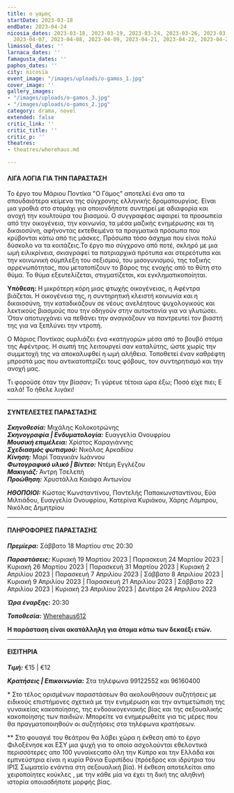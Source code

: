 ```yaml
---
title: ο γαμος
startDate: 2023-03-18
endDate: 2023-04-24
nicosia_dates: 2023-03-18, 2023-03-19, 2023-03-24, 2023-03-26, 2023-03-31, 2023-04-02,
  2023-04-07, 2023-04-08, 2023-04-09, 2023-04-21, 2023-04-22, 2023-04-23, 2023-04-24
limassol_dates: ''
larnaca_dates: ''
famagusta_dates: ''
paphos_dates: ''
city: nicosia
event_image: "/images/uploads/o-gamos_1.jpg"
cover_image: ''
gallery_images:
- "/images/uploads/o-gamos_3.jpg"
- "/images/uploads/o-gamos_2.jpg"
category: drama, novel
extended: false
critic_link: ''
critic_title: ''
critic_p: ''
theatres:
- theatres/wherehaus.md

---
```

#### ΛΙΓΑ ΛΟΓΙΑ ΓΙΑ ΤΗΝ ΠΑΡΑΣΤΑΣΗ

Το έργο του Μάριου Ποντίκα "Ο Γάμος" αποτελεί ένα απο τα σπουδαιότερα κείμενα της σύγχρονης ελληνικής δραματουργίας. Είναι μια γροθιά στο στομάχι για οποιονδήποτε συντηρεί με αδιαφορία και ανοχή την κουλτούρα του βιασμού. Ο συγγραφέας αφαιρεί τα προσωπεία από την οικογένεια, την κοινωνία, τα μέσα μαζικής ενημέρωσης και τη δικαιοσύνη, αφήνοντας εκτεθειμένα τα πραγματικά πρόσωπα που κρύβονται κάτω από τις μάσκες. Πρόσωπα τόσο άσχημα που είναι πολύ δύσκολο να τα κοιτάζεις.Το έργο πιο σύγχρονο από ποτέ, σκληρό με μια ωμή ειλικρίνεια, σκιαγραφεί τα πατριαρχικά πρότυπα και στερεότυπα και την κοινωνική σύμπλεξη του σεξισμού, του μισογυνισμού, της τοξικής αρρενωπότητας, που μετατοπίζουν το βάρος της ενοχής από το θύτη στο θύμα. Το θύμα εξευτελίζεται, στιγματίζεται, και εγκληματικοποίηται.

**Υπόθεση:** Η μικρότερη κόρη μιας φτωχής οικογένειας, η Αφέντρα βιάζεται. Η οικογένεια της, η συντηρητική κλειστή κοινωνία και η δικαιοσύνη, την καταδικάζουν σε νέους ανελέητους ψυχολογικούς και λεκτικούς βιασμούς που την οδηγούν στην αυτοκτονία για να γλυτώσει. Όταν αποτυγχάνει να πεθάνει την αναγκάζουν να παντρευτεί τον βιαστή της για να ξεπλύνει την ντροπή.

​Ο Μάριος Ποντίκας ουρλιάζει ένα «κατηγορώ» μέσα από το βουβό στόμα της Αφέντρας. Η σιωπή της λειτουργεί σαν καταλύτης, ώστε χωρίς την συμμετοχή της να αποκαλυφθεί η ωμή αλήθεια. Τοποθετεί έναν καθρέφτη μπροστά μας που αντικατοπτρίζει τους φόβους, τον συντηρητισμό και την ανοχή μας.

Τι φορούσε όταν την βίασαν; Τι γύρευε τέτοια ώρα έξω; Ποσό είχε πιει; Ε καλά! Το ήθελε λιγάκι!

***

#### ΣΥΝΤΕΛΕΣΤΕΣ ΠΑΡΑΣΤΑΣΗΣ

**_Σκηνοθεσία:_** Μιχάλης Κολοκοτρώνης  
**_Σκηνογραφία | Ενδυματολογία:_** Ευαγγελία Ονουφρίου  
**_Μουσική επιμέλεια:_** Χρίστος Καραγιάννης  
**_Σχεδιασμός φωτισμού:_** Νικόλας Αρκαδίου  
**_Κίνηση:_** Μαρί Τσαγικιάν Ιωάννου  
**_Φωτογραφικό υλικό | Βίντεο:_** Ντέμη Εγγλέζου  
**_Μακιγιάζ:_** Άντρη Τσελεπή  
**_Προώθηση:_** Χρυστάλλα Καιάφα Αντωνίου

**_ΗΘΟΠΟΙΟΙ:_** Κώστας Κωνσταντίνου, Παντελής Παπακωνσταντίνου, Εύα Μιλτιάδου, Ευαγγελία Ονουφρίου, Κατερίνα Κυριάκου, Χάρης Λάμπρου, Νικόλας Δημητρίου

***

#### ΠΛΗΡΟΦΟΡΙΕΣ ΠΑΡΑΣΤΑΣΗΣ

**_Πρεμίερα:_** Σάββατο 18 Μαρτίου στις 20:30

**_Παραστάσεις:_** Κυριακή 19 Μαρτίου 2023 | Παρασκευη 24 Μαρτίου 2023 | Κυριακή 26 Μαρτίου 2023 | Παρασκευή 31 Μαρτίου 2023 | Κυριακή 2 Απριλίου 2023 | Παρασκευή 7 Απριλίου 2023 | Σάββατο 8 Απριλίου 2023 | Κυριακή 9 Απριλίου 2023 | Παρασκευή 21 Απριλίου 2023 | Σάββατο 22 Απριλίου 2023 | Κυριακή 23 Απριλίου 2023 | Δευτέρα 24 Απριλίου 2023

**_Ώρα έναρξης:_** 20:30

**_Τοποθεσία:_** [Wherehaus612](?#map)

**Η παράσταση είναι ακατάλληλη για άτομα κάτω των δεκαέξι ετών.**

***

#### ΕΙΣΙΤΗΡΙΑ

**_Τιμή:_** €15 | €12

**_Κρατήσεις | Επικοινωνία:_** Στα τηλέφωνα 99122552 και 96160400

\*  Στο τέλος ορισμένων παραστάσεων θα ακολουθήσουν συζητήσεις με ειδικούς επιστήμονες σχετικά με την ενημέρωση και την αντιμετώπιση της γυναικείας κακοποίησης, της ενδοοικογενιακής βίας και της σεξουαλικής κακοποίησης των παιδιών. Μπορείτε να ενημερωθείτε για τις μέρες που θα πραγματοποιηθούν οι συζητήσεις στα τηλέφωνα κρατήσεων.

\** Στο φουαγιέ του θεάτρου θα λάβει χώρα η έκθεση από το έργο Φιλοξένησε και ΕΣΥ μια ψυχή για το οποίο ασχολούνται εθελοντικά περισσότερες απο 100 γυναίκεςαπο όλη την Κύπρο και την Ελλάδα και εμπνεύστρια είναι η κυρία Ράνια Ευριπίδου (πρόεδρος και ιδρύτρια του ΙΡΙΣ Σωματείο ενάντια στη σεξουαλική βία). Η έκθεση αποτελείται απο χειροποίητες κούκλες , με την κάθε μία να έχει τη δική της αληθινή ιστορία οποιασδήποτε μορφής βίας.